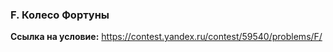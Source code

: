 ### F. Колесо Фортуны

**Ссылка на условие:** <https://contest.yandex.ru/contest/59540/problems/F/>
